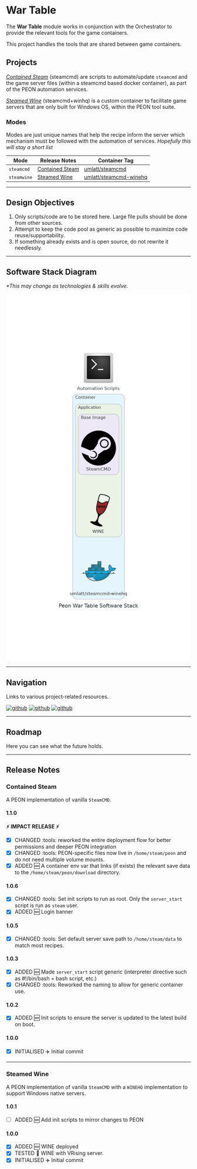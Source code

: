 # War Table

The **War Table** module works in conjunction with the Orchestrator to provide the relevant tools for the game containers.

This project handles the tools that are shared between game containers.

## Projects

[*Contained Steam*](https://github.com/the-peon-project/peon-wartable/tree/master/containers/steamcmd) (steamcmd) are scripts to automate/update `steamcmd` and the game server files (within a steamcmd based docker container), as part of the PEON automation services.

[*Steamed Wine*](https://github.com/the-peon-project/peon-wartable/tree/master/containers/steamcmd-wine) (steamcmd+winhq) is a custom container to facilitate game servers that are only built for Windows OS, within the PEON tool suite.

### Modes

Modes are just unique names that help the recipe inform the server which mechanism must be followed with the automation of services. *Hopefully this will stay a short list*

| Mode | Release Notes | Container Tag |
| - | - | - |
| `steamcmd` | [Contained Steam](http://docs.warcamp.org/development/02_wartable/#contained-steam) | [umlatt/steamcmd](https://hub.docker.com/r/umlatt/steamcmd) |
| `steamwine` | [Steamed Wine](http://docs.warcamp.org/development/02_wartable/#steamed-wine) | [umlatt/steamcmd-winehq](https://hub.docker.com/r/umlatt/steamcmd-winehq) |

---

## Design Objectives

1. Only scripts/code are to be stored here. Large file pulls should be done from other sources.
2. Attempt to keep the code pool as generic as possible to maximize code reuse/supportability.
3. If something already exists and is open source, do not rewrite it needlessly.

---

## Software Stack Diagram

*\*This may change as technologies & skills evolve.*

![Software Stack](../images/diagrams/diagram_wartable.png)

---

## Navigation

Links to various project-related resources.

[![github](../../images/buttons/button_github.svg)](https://github.com/the-peon-project/peon-wartable)
[![github](../../images/buttons/button_bug.svg)](https://github.com/the-peon-project/peon-wartable/issues/new/choose)
[![github](../../images/buttons/button_changelog.svg)](../development/release_notes/02_wartable.md)

---

## Roadmap

Here you can see what the future holds.

---

## Release Notes

### Contained Steam

A PEON implementation of vanilla `SteamCMD`.

#### 1.1.0

**:zap: IMPACT RELEASE :zap:**

- [x] CHANGED :tools: reworked the entire deployment flow for better permissions and deeper PEON integration
- [x] CHANGED :tools: PEON-specific files now live in `/home/steam/peon` and do not need multiple volume mounts.
- [x] ADDED :new: A container env var that links (if exists) the relevant save data to the `/home/steam/peon/download` directory.

#### 1.0.6

- [x] CHANGED :tools: Set init scripts to run as root. Only the `server_start` script is run as `steam` user.
- [x] ADDED :new: Login banner

#### 1.0.5

- [x] CHANGED :tools: Set default server save path to `/home/steam/data` to match most recipes.

#### 1.0.3

- [x] ADDED :new: Made `server_start` script generic (interpreter directive such as #!/bin/bash = bash script, etc.)
- [x] CHANGED :tools: Reworked the naming to allow for generic container use.

#### 1.0.2

- [x] ADDED :new: Init scripts to ensure the server is updated to the latest build on boot.

#### 1.0.0

- [x] INITIALISED :airplane: Initial commit

---

### Steamed Wine

A PEON implementation of vanilla `SteamCMD` with a `WINEHQ` implementation to support Windows native servers.

#### 1.0.1

- [ ] ADDED :new: Add init scripts to mirror changes to PEON

#### 1.0.0

- [x] ADDED :new: WINE deployed
- [x] TESTED :pencil: WINE with VRising server.
- [x] INITIALISED :airplane: Initial commit
